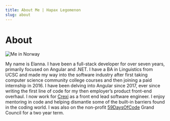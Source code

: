 ```yaml
---
title: About Me | Hapax Legomenon
slug: about
---
```


<h1 class="sr-only">About</h1>
<div class="max-w mx-auto flex flex-col items-center p-4">
  <img src="me.jpg" class="rounded max-h-[32rem]" alt="Me in Norway">
  <div class="max-w-3xl p-4 prose dark:prose-invert prose-code:before:hidden prose-code:after:hidden">

My name is Elanna. I have been a full-stack developer for over seven years, primarily focused on Angular and .NET. I have a BA in Linguistics from UCSC and made my way into the software industry after first taking computer science community college courses and then joining a paid internship in 2016. I have been delving into Angular since 2017, ever since writing the first line of code for my then employer’s product front-end overhaul. I now work for [Crexi](https://www.crexi.com/) as a front end lead software engineer. I enjoy mentoring in code and helping dismantle some of the built-in barriers found in the coding world. I was also on the non-profit [59DaysOfCode](https://59daysofcode.org) Grand Council for a two year term.

  </div>
</div>
